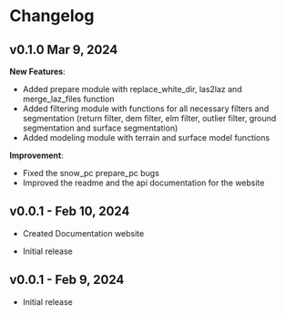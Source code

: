# Changelog

## v0.1.0 Mar 9, 2024

**New Features**:
- Added prepare module with replace_white_dir, las2laz and merge_laz_files function
- Added filtering module with functions for all necessary filters and segmentation (return filter, dem filter, elm filter, outlier filter, ground segmentation and surface segmentation)
- Added modeling module with terrain and surface model functions

**Improvement**:
- Fixed the snow_pc prepare_pc bugs
- Improved the readme and the api documentation for the website  

## v0.0.1 - Feb 10, 2024

- Created Documentation website

- Initial release

## v0.0.1 - Feb 9, 2024

- Initial release

